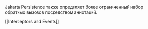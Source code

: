 
Jakarta Persistence также определяет более ограниченный набор обратных вызовов посредством аннотаций.


[[Interceptors and Events]]
